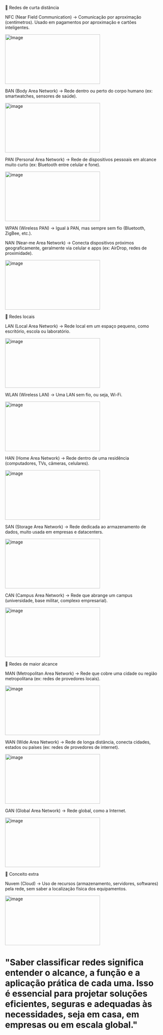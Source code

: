 🔹 Redes de curta distância

NFC (Near Field Communication) → Comunicação por aproximação (centímetros). Usado em pagamentos por aproximação e cartões inteligentes.

<img width="311" height="162" alt="Image" src="https://github.com/user-attachments/assets/891da675-4cf9-4826-9836-eb0ccb07054d" />


BAN (Body Area Network) → Rede dentro ou perto do corpo humano (ex: smartwatches, sensores de saúde).

<img width="311" height="162" alt="image" src="https://github.com/user-attachments/assets/02d08848-65ff-44a5-9a59-5538dd600526" />


PAN (Personal Area Network) → Rede de dispositivos pessoais em alcance muito curto (ex: Bluetooth entre celular e fone).

<img width="311" height="162" alt="image" src="https://github.com/user-attachments/assets/ae2bbad6-8355-4ce4-b840-128c5170a5ad" />


WPAN (Wireless PAN) → Igual à PAN, mas sempre sem fio (Bluetooth, ZigBee, etc.).

NAN (Near-me Area Network) → Conecta dispositivos próximos geograficamente, geralmente via celular e apps (ex: AirDrop, redes de proximidade).

<img width="311" height="162" alt="image" src="https://github.com/user-attachments/assets/1cf912d7-4380-4565-a4e8-34ffaa8c7375" />


🔹 Redes locais

LAN (Local Area Network) → Rede local em um espaço pequeno, como escritório, escola ou laboratório.

<img width="311" height="162" alt="image" src="https://github.com/user-attachments/assets/5787617e-d024-4496-bd1a-e6b9b5ebb479" />


WLAN (Wireless LAN) → Uma LAN sem fio, ou seja, Wi-Fi.

<img width="311" height="162" alt="image" src="https://github.com/user-attachments/assets/7f808295-b888-42b5-8da4-9fa0567137ed" />


HAN (Home Area Network) → Rede dentro de uma residência (computadores, TVs, câmeras, celulares).

<img width="311" height="162" alt="image" src="https://github.com/user-attachments/assets/852d8cb5-4427-46de-af76-3adeedfde303" />


SAN (Storage Area Network) → Rede dedicada ao armazenamento de dados, muito usada em empresas e datacenters.

<img width="311" height="162" alt="image" src="https://github.com/user-attachments/assets/dd5b65c9-abf1-492b-99ec-0e25572e61f2" />


CAN (Campus Area Network) → Rede que abrange um campus (universidade, base militar, complexo empresarial).

<img width="311" height="162" alt="image" src="https://github.com/user-attachments/assets/016ec0c8-2d60-4bf3-b76e-65bbe4701ce5" />


🔹 Redes de maior alcance

MAN (Metropolitan Area Network) → Rede que cobre uma cidade ou região metropolitana (ex: redes de provedores locais).

<img width="311" height="162" alt="image" src="https://github.com/user-attachments/assets/d9477595-ed6c-4bf1-8d2e-58ee6f07ad49" />


WAN (Wide Area Network) → Rede de longa distância, conecta cidades, estados ou países (ex: redes de provedores de internet).

<img width="311" height="162" alt="image" src="https://github.com/user-attachments/assets/8d316ba6-d499-4260-94a6-a34d5ce25322" />



GAN (Global Area Network) → Rede global, como a Internet.

<img width="311" height="162" alt="image" src="https://github.com/user-attachments/assets/69529fb3-ae8d-4551-b9c3-ab64d45014bb" />



🔹 Conceito extra

Nuvem (Cloud) → Uso de recursos (armazenamento, servidores, softwares) pela rede, sem saber a localização física dos equipamentos.

<img width="311" height="162" alt="image" src="https://github.com/user-attachments/assets/872fe7b8-37c7-4279-9134-1a9885cd4754" />


# **"Saber classificar redes significa entender o alcance, a função e a aplicação prática de cada uma. Isso é essencial para projetar soluções eficientes, seguras e adequadas às necessidades, seja em casa, em empresas ou em escala global."**
